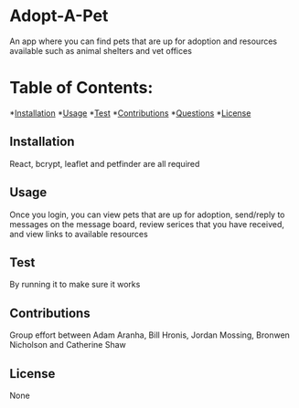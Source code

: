 # Adopt-A-Pet

  An app where you can find pets that are up for adoption and resources available such as animal shelters and vet offices

  # Table of Contents:
  *[Installation](#installation)
  *[Usage](#usage)
  *[Test](#test)
  *[Contributions](#contributions)
  *[Questions](#questions)
  *[License](#license)
  
  
  ## Installation 
  
  React, bcrypt, leaflet and petfinder are all required
  
  ## Usage
  
 Once you login, you can view pets that are up for adoption, send/reply to messages on the message board, review serices that you have received, and view links to available resources

 ## Test

 By running it to make sure it works
  
  ## Contributions
  
  Group effort between Adam Aranha, Bill Hronis, Jordan Mossing, Bronwen Nicholson and Catherine Shaw

  ## License
  
  None